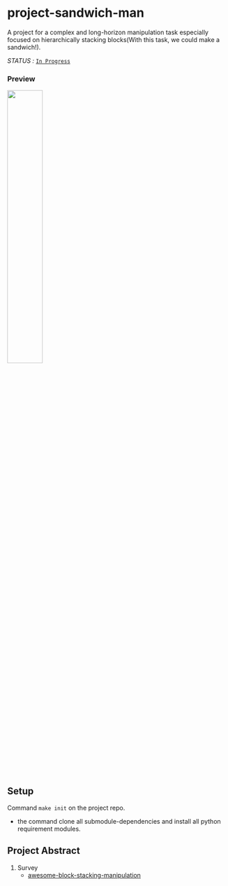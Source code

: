 # project-sandwich-man

A project for a complex and long-horizon manipulation task especially focused on hierarchically stacking blocks(With this task, we could make a sandwich!).


*STATUS :* [`In Progress`](https://github.com/ropiens/project-sandwich-man/projects/1)

### Preview
<img src = "https://user-images.githubusercontent.com/26274945/129780329-1aada415-089c-47a1-b79b-33e564b0d804.png" width="40%">

## Setup

Command `make init` on the project repo.

- the command clone all submodule-dependencies and install all python requirement modules.



## Project Abstract

1. Survey
   - [awesome-block-stacking-manipulation](https://github.com/ropiens/awesome-block-stacking-manipulation)
